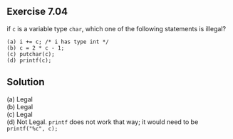 ## Exercise 7.04

if `c` is a variable type `char`, which one of the following statements is illegal?

```
(a) i += c; /* i has type int */
(b) c = 2 * c - 1;
(c) putchar(c);
(d) printf(c);
```

## Solution

(a) Legal  
(b) Legal  
(c) Legal  
(d) Not Legal. `printf` does not work that way; it would need to be `printf("%c", c);`  
